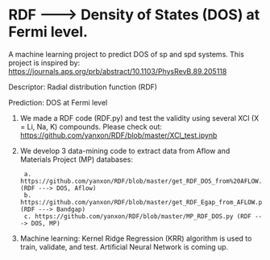 # RDF ---> Density of States (DOS) at Fermi level.

A machine learning project to predict DOS of sp and spd systems. This project is inspired by:
https://journals.aps.org/prb/abstract/10.1103/PhysRevB.89.205118

Descriptor:
Radial distribution function (RDF)

Prediction:
DOS at Fermi level

1. We made a RDF code (RDF.py) and test the validity using several XCl (X = Li, Na, K) compounds.
   Please check out:
   https://github.com/yanxon/RDF/blob/master/XCl_test.ipynb

2.  We develop 3 data-mining code to extract data from Aflow and Materials Project (MP) databases:

         a. https://github.com/yanxon/RDF/blob/master/get_RDF_DOS_from%20AFLOW.py (RDF ---> DOS, Aflow)
         b. https://github.com/yanxon/RDF/blob/master/get_RDF_Egap_from_AFLOW.py (RDF ---> Bandgap)
         c. https://github.com/yanxon/RDF/blob/master/MP_RDF_DOS.py (RDF ---> DOS, MP)

3. Machine learning:
   Kernel Ridge Regression (KRR) algorithm is used to train, validate, and test.
   Artificial Neural Network is coming up.
